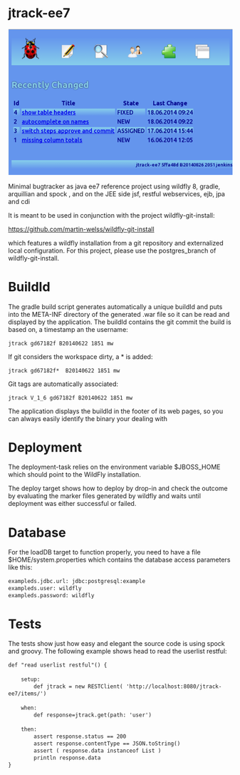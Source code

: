 jtrack-ee7
==========

![](images/screenshot.png)

Minimal bugtracker as java ee7 reference project using wildfly 8, gradle, arquillian and spock , and on the JEE side jsf, restful webservices, ejb, jpa and cdi

It is meant to be used in conjunction with the project wildfly-git-install:

https://github.com/martin-welss/wildfly-git-install

which features a wildfly installation from a git repository and externalized local configuration.
For this project, please use the postgres_branch of wildfly-git-install.

BuildId
=======

The gradle build script generates automatically a unique buildId and puts into the META-INF directory of the generated .war file so it can be read and displayed by the application.
The buildId contains the git commit the build is based on, a timestamp an the username:

    jtrack gd67182f B20140622 1851 mw

If git considers the workspace dirty, a * is added:

    jtrack gd67182f*  B20140622 1851 mw

Git tags are automatically associated:

    jtrack V_1_6 gd67182f B20140622 1851 mw

The application displays the buildId in the footer of its web pages, so you can always easily identify the binary your dealing with

Deployment
==========

The deployment-task relies on the environment variable $JBOSS_HOME which should point to the WildFly installation.

The deploy target shows how to deploy by drop-in and check the outcome by evaluating the marker files generated by wildfly and waits until deployment was either successful or failed.

Database
========

For the loadDB target to function properly, you need to have a file $HOME/system.properties which contains the database access parameters like this:

    exampleds.jdbc.url: jdbc:postgresql:example
    exampleds.user: wildfly
    exampleds.password: wildfly

Tests
=====

The tests show just how easy and elegant the source code is using spock and groovy. The following example shows head to read the userlist restful:

    def "read userlist restful"() {
		
		setup:
			def jtrack = new RESTClient( 'http://localhost:8080/jtrack-ee7/items/')
		
		when:
			def response=jtrack.get(path: 'user')
		
		then:
			assert response.status == 200
			assert response.contentType == JSON.toString()
			assert ( response.data instanceof List )
			println response.data
    }




